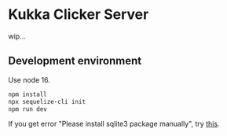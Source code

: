 # Kukka Clicker Server

wip...

## Development environment
Use node 16.
```zsh
npm install
npx sequelize-cli init
npm run dev
```
If you get error "Please install sqlite3 package manually",
try [this](https://github.com/sequelize/sequelize/issues/11174#issuecomment-509974511).
